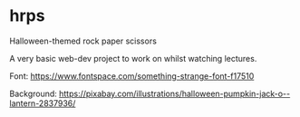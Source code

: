 # hrps
 Halloween-themed rock paper scissors

A very basic web-dev project to work on whilst watching lectures.

Font:
https://www.fontspace.com/something-strange-font-f17510

Background:
https://pixabay.com/illustrations/halloween-pumpkin-jack-o--lantern-2837936/
